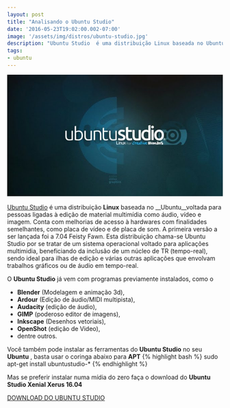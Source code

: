 ```yaml
---
layout: post
title: "Analisando o Ubuntu Studio"
date: '2016-05-23T19:02:00.002-07:00'
image: '/assets/img/distros/ubuntu-studio.jpg'
description: "Ubuntu Studio  é uma distribuição Linux baseada no Ubuntu voltada para pessoas ligadas à edição de material multimídia como áudio, vídeo e imagem."
tags:
- ubuntu
---
```

![Analisando o Ubuntu Studio](/assets/img/distros/ubuntu-studio.jpg "Analisando o Ubuntu Studio")

[Ubuntu Studio](http://ubuntustudio.org/) é uma distribuição __Linux__ baseada no __Ubuntu__voltada para pessoas ligadas à edição de material multimídia como áudio, vídeo e imagem. Conta com melhorias de acesso à hardwares com finalidades semelhantes, como placa de vídeo e de placa de som. A primeira versão a ser lançada foi a 7.04 Feisty Fawn. Esta distribuição chama-se Ubuntu Studio por se tratar de um sistema operacional voltado para aplicações multimidia, beneficiando da inclusão de um núcleo de TR (tempo-real), sendo ideal para ilhas de edição e várias outras aplicações que envolvam trabalhos gráficos ou de áudio em tempo-real.

O __Ubuntu Studio__ já vem com programas previamente instalados, como o

* __Blender__ (Modelagem e animação 3d),  
* __Ardour__ (Edição de áudio/MIDI multipista),  
* __Audacity__ (edição de áudio),  
* __GIMP__ (poderoso editor de imagens),  
* __Inkscape__ (Desenhos vetoriais),  
* __OpenShot__ (edição de Video),  
* dentre outros.

Você também pode instalar as ferramentas do __Ubuntu Studio__ no seu __Ubuntu__ , basta usar o coringa abaixo para __APT__
{% highlight bash %}
sudo apt-get install ubuntustudio-*
{% endhighlight %}

Mas se preferir instalar numa mídia do zero faça o download do __Ubuntu Studio Xenial Xerus 16.04__

[DOWNLOAD DO UBUNTU STUDIO](http://ubuntustudio.org/download)

<script async src="https://pagead2.googlesyndication.com/pagead/js/adsbygoogle.js"></script>

<!-- Informat -->
<ins class="adsbygoogle"
 style="display:block"
 data-ad-client="ca-pub-2838251107855362"
 data-ad-slot="2327980059"
 data-ad-format="auto"
 data-full-width-responsive="true"></ins>

<script>
(adsbygoogle = window.adsbygoogle || []).push({});
</script>

